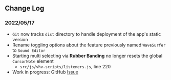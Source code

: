 ## Change Log

### 2022/05/17
- `Git` now tracks `dist` directory to handle deployment of the app's static version
- Rename toggling options about the feature previously named `WaveSurfer` to `Sound Editor`
- Starting multi selecting via **Rubber Banding** no longer resets the global `CursorNote` element
  - `src/js/vhv-scripts/listeners.js`, line 220
- Work in progress: GitHub [Issue](https://github.com/DimMilios/vite-scaffold/issues/5)
